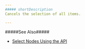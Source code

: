 ```yaml
---
##### shortDescription
Cancels the selection of all items.

---
```

#####See Also#####
- [Select Nodes Using the API](/concepts/05%20Widgets/TreeView/25%20Select%20Nodes/02%20Using%20the%20API.md '/Documentation/Guide/Widgets/TreeView/Select_Nodes/#Using_the_API')